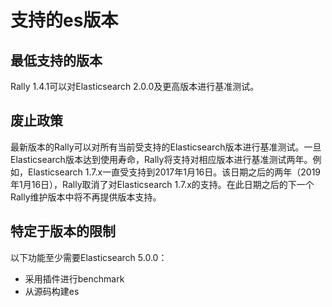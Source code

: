 # 支持的es版本

## 最低支持的版本
Rally 1.4.1可以对Elasticsearch 2.0.0及更高版本进行基准测试。
## 废止政策

最新版本的Rally可以对所有当前受支持的Elasticsearch版本进行基准测试。一旦Elasticsearch版本达到使用寿命，Rally将支持对相应版本进行基准测试两年。例如，Elasticsearch 1.7.x一直受支持到2017年1月16日。该日期之后的两年（2019年1月16日），Rally取消了对Elasticsearch 1.7.x的支持。在此日期之后的下一个Rally维护版本中将不再提供版本支持。

## 特定于版本的限制
以下功能至少需要Elasticsearch 5.0.0：

* 采用插件进行benchmark 
* 从源码构建es